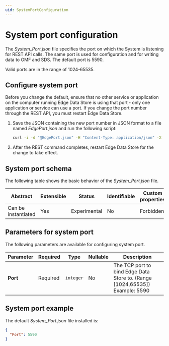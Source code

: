 ```yaml
---
uid: SystemPortConfiguration
---
```


# System port configuration

The _System_Port.json_ file specifies the port on which the System is listening for REST API calls. The same port is used for configuration and for writing data to OMF and SDS. The default port is 5590. 

Valid ports are in the range of 1024-65535. 

## Configure system port

Before you change the default, ensure that no other service or application on the computer running Edge Data Store is using that port - only one application or service can use a port. If you change the port number through the REST API, you must restart Edge Data Store.

1. Save the JSON containing the new port number in JSON format to a file named _EdgePort.json_ and run the following script:

    ```bash
    curl -i -d "@EdgePort.json" -H "Content-Type: application/json" -X PUT http://localhost:5590/api/v1/configuration/system/port
    ```

2. After the REST command completes, restart Edge Data Store for the change to take effect.

## System port schema

The following table shows the basic behavior of the _System_Port.json_ file.

| Abstract            | Extensible | Status       | Identifiable | Custom properties | Additional properties | 
| ------------------- | ---------- | ------------ | ------------ | ----------------- | --------------------- | 
| Can be instantiated | Yes        | Experimental | No           | Forbidden         | Forbidden             | 

## Parameters for system port

The following parameters are available for configuring system port.

| Parameter      | Required    | Type   | Nullable | Description                      |
| ------------- | --------- | -------- | -------- | ------------------------------- |
| **Port** | Required | `integer` | No       | The TCP port to bind Edge Data Store to. (Range [1024,65535]) Example: 5590 | 


## System port example

The default _System_Port.json_ file installed is:

```json
{
  "Port": 5590
}
```
